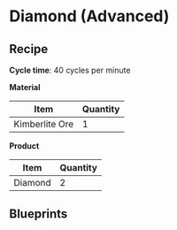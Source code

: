 # Diamond (Advanced)

## Recipe

**Cycle time**: 40 cycles per minute

**Material**

| Item           | Quantity |
| -------------- | -------- |
| Kimberlite Ore | 1        |

**Product**

| Item    | Quantity |
| ------- | -------- |
| Diamond | 2        |

## Blueprints

